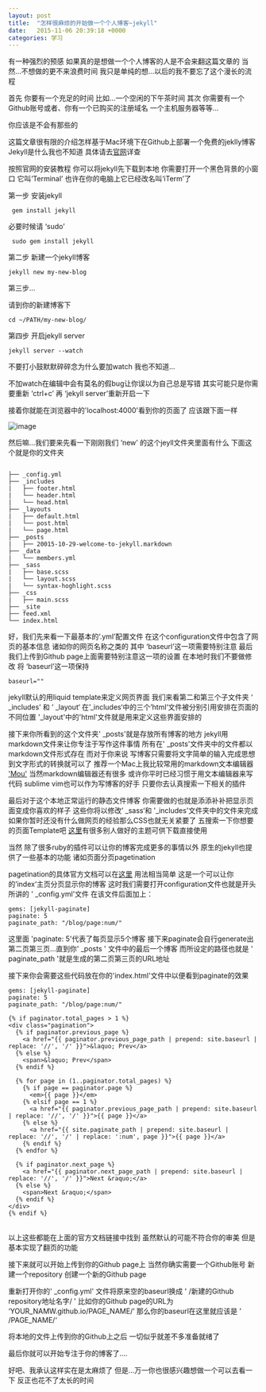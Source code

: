```yaml
---
layout: post
title:  "怎样很麻烦的开始做一个个人博客~jekyll"
date:   2015-11-06 20:39:18 +0000
categories: 学习
---
```



有一种强烈的预感 如果真的是想做一个个人博客的人是不会来翻这篇文章的 当然...不想做的更不来浪费时间 我只是单纯的想...以后的我不要忘了这个漫长的流程

首先 你要有一个充足的时间 比如...一个空闲的下午茶时间
其次 你需要有一个Github账号或者、你有一个已购买的注册域名 一个主机服务器等等...

你应该是不会有那些的

这篇文章很有限的介绍怎样基于Mac环境下在Github上部署一个免费的jeklly博客 
Jekyll是什么我也不知道 具体请去[官网](https://jekyllrb.com/)详查

按照官网的安装教程 你可以将jekyll先下载到本地
你需要打开一个黑色背景的小窗口 它叫‘Terminal’ 也许在你的电脑上它已经改名叫‘iTerm’了


第一步 安装jekyll

```
 gem install jekyll
```

必要时候请 ‘sudo’

```
 sudo gem install jekyll
```

第二步 新建一个jekyll博客

```
jekyll new my-new-blog
```

第三步...

请到你的新建博客下

```
cd ~/PATH/my-new-blog/
```
第四步 开启jekyll server

```
jekyll server --watch
```
不要打小鼓默默碎碎念为什么要加watch 我也不知道...

不加watch在编辑中会有莫名的假bug让你误以为自己总是写错 其实可能只是你需要重新 ‘ctrl+c’ 再 ‘jekyll server’重新开启一下

接着你就能在浏览器中的'localhost:4000'看到你的页面了 应该跟下面一样

![image](/TempBlogs/img/1.png)

然后嘛...我们要来先看一下刚刚我们 ‘new’ 的这个jeyll文件夹里面有什么 
下面这个就是你的文件夹

```

├── _config.yml
├── _includes
|   ├── footer.html
|   └── header.html
|   └── head.html
├── _layouts
|   ├── default.html
|   └── post.html
|   └── page.html
├── _posts
|   ├── 20015-10-29-welcome-to-jekyll.markdown
├── _data
|   └── members.yml
├── _sass
|   ├── base.scss
|   └── layout.scss
|   └── syntax-hoghlight.scss
├── _css
|   ├── main.scss
├── _site
├── feed.xml
└── index.html

```
好，我们先来看一下最基本的‘.yml’配置文件 在这个configuration文件中包含了网页的基本信息 诸如你的网页名称之类的 其中 ‘baseurl’这一项需要特别注意 最后我们上传到Github page上面需要特别注意这一项的设置 在本地时我们不要做修改 将 ‘baseurl’这一项保持

```
baseurl=""

```


jekyll默认的用liquid template来定义网页界面
我们来看第二和第三个子文件夹  ‘ _includes’ 和 ’ _layout‘ 在’_includes‘中的三个’html‘文件被分别引用安排在页面的不同位置 '_layout'中的'html'文件就是用来定义这些界面安排的

接下来你所看到的这个文件夹' _posts'就是存放所有博客的地方 jekyll用markdown文件来让你专注于写作这件事情 所有在' _posts'文件夹中的文件都以markdown文件形式存在 而对于你来说 写博客只需要将文字简单的输入完成思想到文字形式的转换就可以了 推荐一个Mac上我比较常用的markdown文本编辑器 ['Mou'](http://25.io/mou/) 当然markdown编辑器还有很多 或许你平时已经习惯于用文本编辑器来写代码 sublime vim也可以作为写博客的好手 只要你去认真搜索一下相关的插件 

最后对于这个本地正常运行的静态文件博客 你需要做的也就是添添补补把显示页面变成你喜欢的样子 这些你将以修改’ _sass‘和 '_includes'文件夹中的文件来完成 如果你暂时还没有什么做网页的经验那么CSS也就无关紧要了 五搜索一下你想要的页面Template吧 [这里](http://jekyllthemes.org/)有很多别人做好的主题可供下载直接使用

当然 除了很多ruby的插件可以让你的博客完成更多的事情以外 原生的jekyll也提供了一些基本的功能 诸如页面分页pagetination

pagetination的具体官方文档可以在[这里](http://jekyllrb.com/docs/pagination/)
用法相当简单 这是一个可以让你的’index‘主页分页显示你的博客 这时我们需要打开configuration文件也就是开头所讲的 ' _config.yml'文件 在该文件后面加上：

```
gems: [jekyll-paginate]
paginate: 5
paginate_path: "/blog/page:num/"

```

这里面 'paginate: 5'代表了每页显示5个博客 接下来paginate会自行generate出第二页第三页...直到你' _posts ' 文件中的最后一个博客 而所设定的路径也就是 ' paginate_path '就是生成的第二页第三页的URL地址

接下来你会需要这些代码放在你的'index.html'文件中以便看到paginate的效果


```
gems: [jekyll-paginate]
paginate: 5
paginate_path: "/blog/page:num/"

{% if paginator.total_pages > 1 %}
<div class="pagination">
  {% if paginator.previous_page %}
    <a href="{{ paginator.previous_page_path | prepend: site.baseurl | replace: '//', '/' }}">&laquo; Prev</a>
  {% else %}
    <span>&laquo; Prev</span>
  {% endif %}

  {% for page in (1..paginator.total_pages) %}
    {% if page == paginator.page %}
      <em>{{ page }}</em>
    {% elsif page == 1 %}
      <a href="{{ paginator.previous_page_path | prepend: site.baseurl | replace: '//', '/' }}">{{ page }}</a>
    {% else %}
      <a href="{{ site.paginate_path | prepend: site.baseurl | replace: '//', '/' | replace: ':num', page }}">{{ page }}</a>
    {% endif %}
  {% endfor %}

  {% if paginator.next_page %}
    <a href="{{ paginator.next_page_path | prepend: site.baseurl | replace: '//', '/' }}">Next &raquo;</a>
  {% else %}
    <span>Next &raquo;</span>
  {% endif %}
</div>
{% endif %}
```


<br   />
以上这些都能在上面的官方文档链接中找到 虽然默认的可能不符合你的审美 但是基本实现了翻页的功能 

接下来就可以开始上传到你的Github page上 当然你确实需要一个Github账号 新建一个repository 创建一个新的Github page 

重新打开你的' _config.yml' 文件将原来空的baseurl换成 ' /新建的Github repository地址名字/ ' 比如你的Github page的URL为 ‘YOUR_NAMW.github.io/PAGE_NAME/’ 那么你的baseurl在这里就应该是 ’ /PAGE_NAME/‘

将本地的文件上传到你的Github上之后 一切似乎就差不多准备就绪了

最后你就可以开始专注于你的博客了....

好吧、我承认这样实在是太麻烦了 但是...万一你也很感兴趣想做一个可以去看一下 反正也花不了太长的时间













































